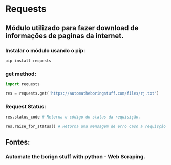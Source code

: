# Requests
## Módulo utilizado para fazer download de informações de paginas da internet.

### Instalar o módulo usando o pip:
```
pip install requests
```

### get method:
```python
import requests

res = requests.get('https://automatheboringstuff.com/files/rj.txt')
```
 
### Request Status:
```python
res.status_code # Retorna o código do status da requisição.

res.raise_for_status() # Retorna uma mensagem de erro caso a requisção falhe ou não retorna nada caso ela tenha sucesso. 
```

## Fontes: 
### Automate the borign stuff with python - Web Scraping.